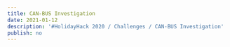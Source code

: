 ```yaml
---
title: CAN-BUS Investigation
date: 2021-01-12
description: '#HolidayHack 2020 / Challenges / CAN-BUS Investigation'
publish: no
---
```


